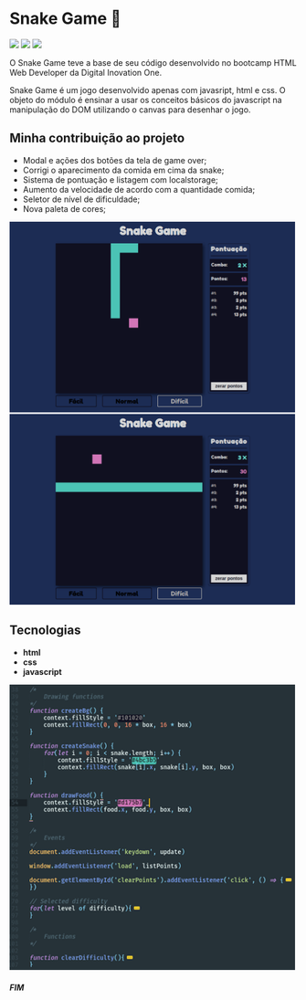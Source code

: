 # Snake Game :snake:
![](https://img.shields.io/github/languages/count/guilhermanosilva/snake-game-js) ![](https://img.shields.io/github/languages/top/guilhermanosilva/snake-game-js) ![](https://img.shields.io/github/last-commit/guilhermanosilva/snake-game-js)

O Snake Game teve a base de seu código desenvolvido no bootcamp HTML Web Developer da Digital Inovation One.

Snake Game é um jogo desenvolvido apenas com javasript, html e css. O objeto do módulo é ensinar a usar os conceitos básicos do javascript na manipulação do DOM utilizando o canvas para desenhar o jogo.

## Minha contribuição ao projeto

- Modal e ações dos botões da tela de game over;
- Corrigi o aparecimento da comida em cima da snake;
- Sistema de pontuação e listagem com localstorage;
- Aumento da velocidade de acordo com a quantidade comida;
- Seletor de nível de dificuldade;
- Nova paleta de cores;

<img src="https://raw.githubusercontent.com/guilhermanosilva/snake-game-js/main/github/snake-gif-1.gif"  width="500"/>

<img src="https://raw.githubusercontent.com/guilhermanosilva/snake-game-js/main/github/snake-gif-2.gif"  width="500"/>

## Tecnologias

* **html**
* **css**
* **javascript**

<img src="https://raw.githubusercontent.com/guilhermanosilva/snake-game-js/main/github/snake-game-code.png"  width="500"/>

##### FIM
